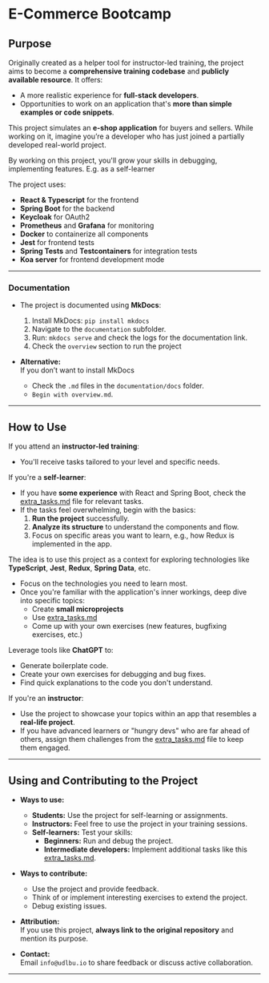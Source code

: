 # E-Commerce Bootcamp

## Purpose
Originally created as a helper tool for instructor-led training, the project aims to become a **comprehensive training codebase** and **publicly available resource**. It offers:
- A more realistic experience for **full-stack developers**.
- Opportunities to work on an application that's **more than simple examples or code snippets**.

This project simulates an **e-shop application** for buyers and sellers. While working on it, imagine you’re a developer who has just joined a partially developed real-world project.

By working on this project, you'll grow your skills in debugging, implementing features.
E.g. as a self-learner

The project uses:
  - **React & Typescript** for the frontend
  - **Spring Boot** for the backend
  - **Keycloak** for OAuth2
  - **Prometheus** and **Grafana** for monitoring
  - **Docker** to containerize all components
  - **Jest** for frontend tests
  - **Spring Tests** and **Testcontainers** for integration tests
  - **Koa server** for frontend development mode


---

### Documentation
- The project is documented using **MkDocs**:
  1. Install MkDocs: `pip install mkdocs`
  2. Navigate to the `documentation` subfolder.
  3. Run: `mkdocs serve` and check the logs for the documentation link.
  4. Check the `overview` section to run the project

- **Alternative:**  
  If you don’t want to install MkDocs
  - Check the `.md` files in the `documentation/docs` folder. 
  - `Begin with overview.md`.

---

## How to Use

If you attend an **instructor-led training**:
- You'll receive tasks tailored to your level and specific needs.

If you're a **self-learner**:
- If you have **some experience** with React and Spring Boot, check the [extra_tasks.md](documentation/docs/extra_tasks.md) file for relevant tasks.
- If the tasks feel overwhelming, begin with the basics:
    1. **Run the project** successfully.
    2. **Analyze its structure** to understand the components and flow.
    3. Focus on specific areas you want to learn, e.g., how Redux is implemented in the app.

The idea is to use this project as a context for exploring technologies like **TypeScript**, **Jest**, **Redux**, **Spring Data**, etc. 
- Focus on the technologies you need to learn most.
- Once you're familiar with the application's inner workings, deep dive into specific topics:
  - Create **small microprojects** 
  - Use [extra_tasks.md](documentation/docs/extra_tasks.md)
  - Come up with your own exercises (new features, bugfixing exercises, etc.)

Leverage tools like **ChatGPT** to:
- Generate boilerplate code.
- Create your own exercises for debugging and bug fixes.
- Find quick explanations to the code you don't understand.

If you're an **instructor**:
- Use the project to showcase your topics within an app that resembles a **real-life project**.
- If you have advanced learners or "hungry devs" who are far ahead of others, assign them challenges from the [extra_tasks.md](documentation/docs/extra_tasks.md) file to keep them engaged.

---

## Using and Contributing to the Project
- **Ways to use:**
    - **Students:** Use the project for self-learning or assignments.
    - **Instructors:** Feel free to use the project in your training sessions.
    - **Self-learners:** Test your skills:
        - **Beginners:** Run and debug the project.
        - **Intermediate developers:** Implement additional tasks like this [extra_tasks.md](documentation/docs/extra_tasks.md).

- **Ways to contribute:**
    - Use the project and provide feedback.
    - Think of or implement interesting exercises to extend the project.
    - Debug existing issues.

- **Attribution:**  
  If you use this project, **always link to the original repository** and mention its purpose.

- **Contact:**  
  Email `info@udlbu.io` to share feedback or discuss active collaboration.

---

